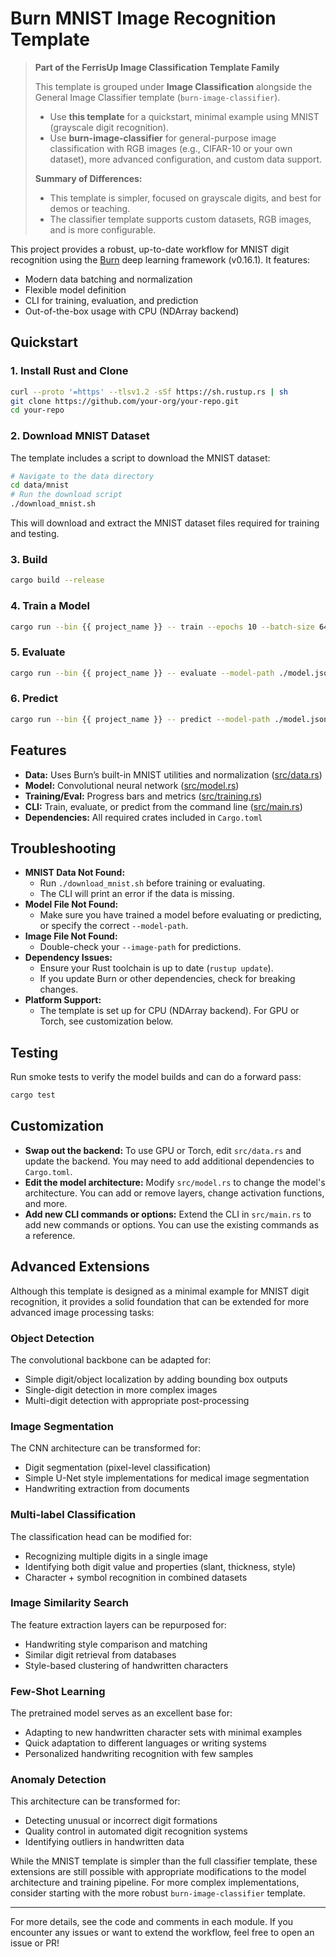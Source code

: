 # Burn MNIST Image Recognition Template

> **Part of the FerrisUp Image Classification Template Family**
>
> This template is grouped under **Image Classification** alongside the General Image Classifier template (`burn-image-classifier`).
>
> - Use **this template** for a quickstart, minimal example using MNIST (grayscale digit recognition).
> - Use **burn-image-classifier** for general-purpose image classification with RGB images (e.g., CIFAR-10 or your own dataset), more advanced configuration, and custom data support.
>
> **Summary of Differences:**
> - This template is simpler, focused on grayscale digits, and best for demos or teaching.
> - The classifier template supports custom datasets, RGB images, and is more configurable.

This project provides a robust, up-to-date workflow for MNIST digit recognition using the [Burn](https://burn.dev) deep learning framework (v0.16.1). It features:

- Modern data batching and normalization
- Flexible model definition
- CLI for training, evaluation, and prediction
- Out-of-the-box usage with CPU (NDArray backend)

## Quickstart

### 1. Install Rust and Clone

```sh
curl --proto '=https' --tlsv1.2 -sSf https://sh.rustup.rs | sh
git clone https://github.com/your-org/your-repo.git
cd your-repo
```

### 2. Download MNIST Dataset

The template includes a script to download the MNIST dataset:

```sh
# Navigate to the data directory
cd data/mnist
# Run the download script
./download_mnist.sh
```

This will download and extract the MNIST dataset files required for training and testing.

### 3. Build

```sh
cargo build --release
```

### 4. Train a Model

```sh
cargo run --bin {{ project_name }} -- train --epochs 10 --batch-size 64 --learning-rate 0.001 --model-path ./model.json
```

### 5. Evaluate

```sh
cargo run --bin {{ project_name }} -- evaluate --model-path ./model.json --batch-size 64
```

### 6. Predict

```sh
cargo run --bin {{ project_name }} -- predict --model-path ./model.json --image-path ./some_digit.png
```

## Features

- **Data:** Uses Burn’s built-in MNIST utilities and normalization ([src/data.rs](src/data.rs))
- **Model:** Convolutional neural network ([src/model.rs](src/model.rs))
- **Training/Eval:** Progress bars and metrics ([src/training.rs](src/training.rs))
- **CLI:** Train, evaluate, or predict from the command line ([src/main.rs](src/main.rs))
- **Dependencies:** All required crates included in `Cargo.toml`

## Troubleshooting

- **MNIST Data Not Found:**
  - Run `./download_mnist.sh` before training or evaluating.
  - The CLI will print an error if the data is missing.
- **Model File Not Found:**
  - Make sure you have trained a model before evaluating or predicting, or specify the correct `--model-path`.
- **Image File Not Found:**
  - Double-check your `--image-path` for predictions.
- **Dependency Issues:**
  - Ensure your Rust toolchain is up to date (`rustup update`).
  - If you update Burn or other dependencies, check for breaking changes.
- **Platform Support:**
  - The template is set up for CPU (NDArray backend). For GPU or Torch, see customization below.

## Testing

Run smoke tests to verify the model builds and can do a forward pass:

```sh
cargo test
```

## Customization

- **Swap out the backend:** To use GPU or Torch, edit `src/data.rs` and update the backend. You may need to add additional dependencies to `Cargo.toml`.
- **Edit the model architecture:** Modify `src/model.rs` to change the model's architecture. You can add or remove layers, change activation functions, and more.
- **Add new CLI commands or options:** Extend the CLI in `src/main.rs` to add new commands or options. You can use the existing commands as a reference.

## Advanced Extensions

Although this template is designed as a minimal example for MNIST digit recognition, it provides a solid foundation that can be extended for more advanced image processing tasks:

### Object Detection
The convolutional backbone can be adapted for:
- Simple digit/object localization by adding bounding box outputs
- Single-digit detection in more complex images
- Multi-digit detection with appropriate post-processing

### Image Segmentation
The CNN architecture can be transformed for:
- Digit segmentation (pixel-level classification)
- Simple U-Net style implementations for medical image segmentation
- Handwriting extraction from documents

### Multi-label Classification
The classification head can be modified for:
- Recognizing multiple digits in a single image
- Identifying both digit value and properties (slant, thickness, style)
- Character + symbol recognition in combined datasets

### Image Similarity Search
The feature extraction layers can be repurposed for:
- Handwriting style comparison and matching
- Similar digit retrieval from databases
- Style-based clustering of handwritten characters

### Few-Shot Learning
The pretrained model serves as an excellent base for:
- Adapting to new handwritten character sets with minimal examples
- Quick adaptation to different languages or writing systems
- Personalized handwriting recognition with few samples

### Anomaly Detection
This architecture can be transformed for:
- Detecting unusual or incorrect digit formations
- Quality control in automated digit recognition systems
- Identifying outliers in handwritten data

While the MNIST template is simpler than the full classifier template, these extensions are still possible with appropriate modifications to the model architecture and training pipeline. For more complex implementations, consider starting with the more robust `burn-image-classifier` template.

---

For more details, see the code and comments in each module. If you encounter any issues or want to extend the workflow, feel free to open an issue or PR!
